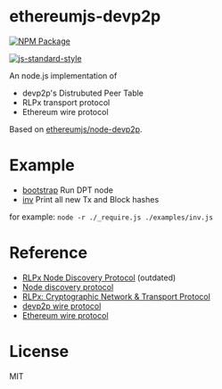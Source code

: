 # ethereumjs-devp2p

[![NPM Package](https://img.shields.io/npm/v/ethereumjs-devp2p.svg?style=flat-square)](https://www.npmjs.org/package/ethereumjs-devp2p)

[![js-standard-style](https://cdn.rawgit.com/feross/standard/master/badge.svg)](https://github.com/feross/standard)

An node.js implementation of

- devp2p's Distrubuted Peer Table
- RLPx transport protocol
- Ethereum wire protocol

Based on [ethereumjs/node-devp2p](https://github.com/ethereumjs/node-devp2p).

# Example

  - [bootstrap](examples/bootstrap.js) Run DPT node
  - [inv](examples/inv.js) Print all new Tx and Block hashes

for example: `node -r ./_require.js ./examples/inv.js`

# Reference

- [RLPx Node Discovery Protocol](https://github.com/ethereum/go-ethereum/wiki/RLPx-----Node-Discovery-Protocol) (outdated)
- [Node discovery protocol](https://github.com/ethereum/wiki/wiki/Node-discovery-protocol)
- [RLPx: Cryptographic Network & Transport Protocol](https://github.com/ethereum/devp2p/blob/master/rlpx.md)
- [devp2p wire protocol](https://github.com/ethereum/wiki/wiki/%C3%90%CE%9EVp2p-Wire-Protocol)
- [Ethereum wire protocol](https://github.com/ethereum/wiki/wiki/Ethereum-Wire-Protocol)

# License

MIT
